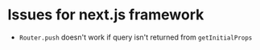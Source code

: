 # Issues for next.js framework

* `Router.push` doesn't work if query isn't returned from `getInitialProps`
